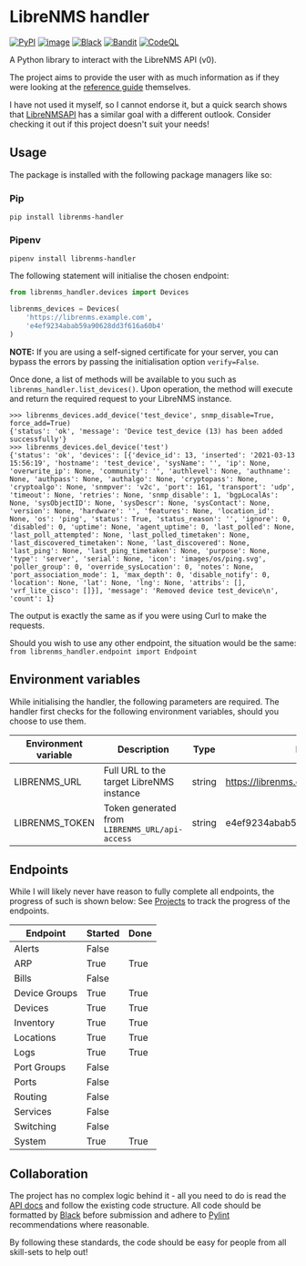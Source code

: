 # LibreNMS handler

[![PyPI](https://img.shields.io/pypi/v/librenms-handler.svg)](https://pypi.python.org/pypi/librenms-handler)
[![image](https://img.shields.io/pypi/pyversions/librenms-handler.svg)](https://python.org/pypi/librenms-handler)
[![Black](https://img.shields.io/badge/code%20style-black-000000.svg)](https://github.com/psf/black)
[![Bandit](https://github.com/WhaleJ84/librenms_handler/actions/workflows/bandit.yml/badge.svg)](https://github.com/WhaleJ84/librenms_handler/actions/workflows/bandit.yml)
[![CodeQL](https://github.com/WhaleJ84/librenms_handler/actions/workflows/codeql-analysis.yml/badge.svg)](https://github.com/WhaleJ84/librenms_handler/actions/workflows/codeql-analysis.yml)

A Python library to interact with the LibreNMS API (v0).

The project aims to provide the user with as much information as if they were looking at the [reference guide](https://docs.librenms.org/API/) themselves.

I have not used it myself, so I cannot endorse it, but a quick search shows that [LibreNMSAPI](https://github.com/RobertH1993/LibreNMSAPI) has a similar goal with a different outlook.
Consider checking it out if this project doesn't suit your needs!

## Usage

The package is installed with the following package managers like so:

### Pip

`pip install librenms-handler`

### Pipenv

`pipenv install librenms-handler`

The following statement will initialise the chosen endpoint:

```python
from librenms_handler.devices import Devices

librenms_devices = Devices(
    'https://librenms.example.com',
    'e4ef9234abab59a90628dd3f616a60b4'
)
```

**NOTE:** If you are using a self-signed certificate for your server, you can bypass the errors by passing the initialisation option `verify=False`.

Once done, a list of methods will be available to you such as `librenms_handler.list_devices()`.
Upon operation, the method will execute and return the required request to your LibreNMS instance.

```
>>> librenms_devices.add_device('test_device', snmp_disable=True, force_add=True)
{'status': 'ok', 'message': 'Device test_device (13) has been added successfully'}
>>> librenms_devices.del_device('test')
{'status': 'ok', 'devices': [{'device_id': 13, 'inserted': '2021-03-13 15:56:19', 'hostname': 'test_device', 'sysName': '', 'ip': None, 'overwrite_ip': None, 'community': '', 'authlevel': None, 'authname': None, 'authpass': None, 'authalgo': None, 'cryptopass': None, 'cryptoalgo': None, 'snmpver': 'v2c', 'port': 161, 'transport': 'udp', 'timeout': None, 'retries': None, 'snmp_disable': 1, 'bgpLocalAs': None, 'sysObjectID': None, 'sysDescr': None, 'sysContact': None, 'version': None, 'hardware': '', 'features': None, 'location_id': None, 'os': 'ping', 'status': True, 'status_reason': '', 'ignore': 0, 'disabled': 0, 'uptime': None, 'agent_uptime': 0, 'last_polled': None, 'last_poll_attempted': None, 'last_polled_timetaken': None, 'last_discovered_timetaken': None, 'last_discovered': None, 'last_ping': None, 'last_ping_timetaken': None, 'purpose': None, 'type': 'server', 'serial': None, 'icon': 'images/os/ping.svg', 'poller_group': 0, 'override_sysLocation': 0, 'notes': None, 'port_association_mode': 1, 'max_depth': 0, 'disable_notify': 0, 'location': None, 'lat': None, 'lng': None, 'attribs': [], 'vrf_lite_cisco': []}], 'message': 'Removed device test_device\n', 'count': 1}
```

The output is exactly the same as if you were using Curl to make the requests.

Should you wish to use any other endpoint, the situation would be the same: `from librenms_handler.endpoint import Endpoint`

## Environment variables

While initialising the handler, the following parameters are required.
The handler first checks for the following environment variables, should you choose to use them.

| Environment variable | Description | Type | Example |
| -------------------- | ----------- | ---- | ------- |
| LIBRENMS_URL         | Full URL to the target LibreNMS instance | string | https://librenms.example.com |
| LIBRENMS_TOKEN       | Token generated from `LIBRENMS_URL/api-access` | string | e4ef9234abab59a90628dd3f616a60b4 |

## Endpoints

While I will likely never have reason to fully complete all endpoints, the progress of such is shown below:
See [Projects](https://github.com/WhaleJ84/librenms_handler/projects) to track the progress of the endpoints.

| Endpoint      | Started | Done  |
| ------------- | ------- | ----- |
| Alerts        | False   |       |
| ARP           | True    | True  |
| Bills         | False   |       |
| Device Groups | True    | True  |
| Devices       | True    | True  |
| Inventory     | True    | True  |
| Locations     | True    | True  |
| Logs          | True    | True  |
| Port Groups   | False   |       |
| Ports         | False   |       |
| Routing       | False   |       |
| Services      | False   |       |
| Switching     | False   |       |
| System        | True    | True  |

## Collaboration

The project has no complex logic behind it - all you need to do is read the [API docs](https://docs.librenms.org/API/) and follow the existing code structure.
All code should be formatted by [Black](https://github.com/psf/black) before submission and adhere to [Pylint](https://github.com/PyCQA/pylint) recommendations where reasonable.

By following these standards, the code should be easy for people from all skill-sets to help out!
